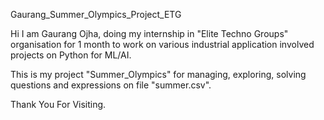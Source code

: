 Gaurang_Summer_Olympics_Project_ETG

Hi I am Gaurang Ojha, doing my internship in "Elite Techno Groups" organisation for 1 month to work on various industrial application involved projects on Python for ML/AI.

This is my project "Summer_Olympics" for managing, exploring, solving questions and expressions on file "summer.csv".

Thank You For Visiting.
